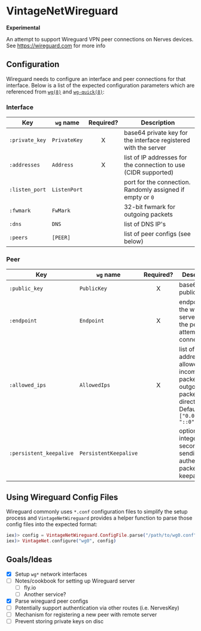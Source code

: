 # VintageNetWireguard

**Experimental**

An attempt to support Wireguard VPN peer connections on Nerves devices. See
https://wireguard.com for more info

## Configuration
<!--- DOC !--->
Wireguard needs to configure an interface and peer connections for that
interface. Below is a list of the expected configuration parameters
which are referenced from [`wg(8)`](https://git.zx2c4.com/wireguard-tools/about/src/man/wg.8)
and [`wg-quick(8)`](https://git.zx2c4.com/wireguard-tools/about/src/man/wg-quick.8):

### Interface

| Key | `wg` name | Required? | Description |
| --- | --- | :---: | --- |
| `:private_key` | `PrivateKey` | X | base64 private key for the interface registered with the server |
| `:addresses` | `Address` | X | list of IP addresses for the connection to use (CIDR supported) |
| `:listen_port` | `ListenPort` | | port for the connection. Randomly assigned if empty or `0` |
| `:fwmark` | `FwMark` | | 32-bit fwmark for outgoing packets |
| `:dns` | `DNS` | | list of DNS IP's |
| `:peers` | `[PEER]` | | list of peer configs (see below) |

### Peer

| Key | `wg` name | Required? | Description |
| --- | --- | :---: | --- |
| `:public_key` | `PublicKey` | X | base64 public key |
| `:endpoint` | `Endpoint` | X | endpoint to the wireguard server which the peer attempts to connect |
| `:allowed_ips` | `AllowedIps` | X | list of IP addresses for allowed incoming packets and outgoing packets directed to. Defaults to `["0.0.0.0/0", "::0"]` |
| `:persistent_keepalive` | `PersistentKeepalive` | | optional integer seconds for sending an authenticated packet as a keepalive |

## Using Wireguard Config Files

Wireguard commonly uses `*.conf` configuration files to simplify the setup
process and `VintageNetWireguard` provides a helper function to parse those
config files into the expected format:

```elixir
iex)> config = VintageNetWireguard.ConfigFile.parse("/path/to/wg0.conf")
iex)> VintageNet.configure("wg0", config)
```
<!--- DOC !--->
## Goals/Ideas

- [X] Setup `wg*` network interfaces
- [ ] Notes/cookbook for setting up Wireguard server
  - [ ] fly.io
  - [ ] Another service?
- [X] Parse wireguard peer configs
- [ ] Potentially support authentication via other routes (i.e. NervesKey)
- [ ] Mechanism for registering a new peer with remote server
- [ ] Prevent storing private keys on disc
